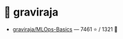 # 👤 graviraja

- [graviraja/MLOps-Basics](https://github.com/graviraja/MLOps-Basics) — 7461 ⭐️ / 1321 🍴
